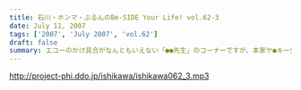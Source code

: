 ```yaml
---
title: 石川・ホンマ・ぶるんのBe-SIDE Your Life! vol.62-3
date: July 11, 2007
tags: ['2007', 'July 2007', 'vol.62']
draft: false
summary: エコーのかけ具合がなんともいえない「●●先生」のコーナーですが、本家ヤ●キー先生は国政選挙立候補中！ちょっとうるさいコーナーですが先生は本気で吠えております。フライング気味でエコーかかってしまうのもご愛敬ということでご勘弁を！それだけ真剣勝負〜〜NAMAE
---
```


http://project-phi.ddo.jp/ishikawa/ishikawa062_3.mp3